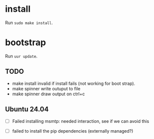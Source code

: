 # install
Run `sudo make install`.

# bootstrap
Run `uur update`.

## TODO

* make install invalid if install fails (not working for boot strap).
* make spinner write outuput to file
* make spinner draw output on ctrl+c

## Ubuntu 24.04

* [ ] Failed installing msmtp: needed interaction, see if we can avoid this

* [ ] failed to install the pip dependencies (externally managed?)
